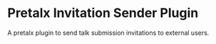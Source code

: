 # Pretalx Invitation Sender Plugin
A pretalx plugin to send talk submission invitations to external users.
